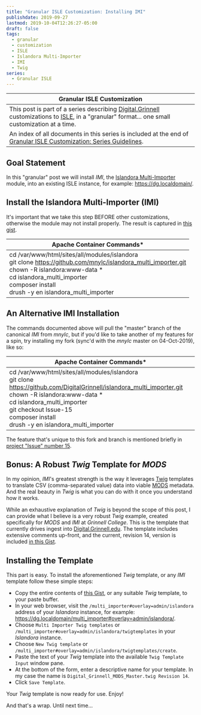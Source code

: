 ```yaml
---
title: "Granular ISLE Customization: Installing IMI"
publishdate: 2019-09-27
lastmod: 2019-10-04T12:26:27-05:00
draft: false
tags:
  - granular
  - customization
  - ISLE
  - Islandora Multi-Importer
  - IMI
  - Twig
series:
  - Granular ISLE  
---
```


| Granular ISLE Customization |
| --- |
| This post is part of a series describing [Digital.Grinnell](https://digital.grinnell.edu/) customizations to [ISLE](https://github.com/Islandora-Collaboration-Group/ISLE/), in a "granular" format... one small customization at a time. |
| An index of all documents in this series is included at the end of [Granular ISLE Customization: Series Guidelines](https://static.grinnell.edu/blogs/McFateM/posts/047-granular-isle-customization-series-guidelines/). |

## Goal Statement
In this "granular" post we will install *_IMI_*, the [Islandora Multi-Importer](https://github.com/mnylc/islandora_multi_importer.git) module, into an existing ISLE instance, for example: https://dg.localdomain/.

## Install the Islandora Multi-Importer (IMI)
It's important that we take this step BEFORE other customizations, otherwise the module may not install properly. The result is captured in [this gist](https://gist.github.com/McFateM/d8e7694032298e0518a88b3370872db8/).

| Apache Container Commands* |
| --- |
| cd /var/www/html/sites/all/modules/islandora <br/> git clone https://github.com/mnylc/islandora_multi_importer.git <br/> chown -R islandora:www-data * <br/> cd islandora_multi_importer <br/> composer install <br/> drush -y en islandora_multi_importer <br/> |

## An Alternative IMI Installation
The commands documented above will pull the "master" branch of the canonical _IMI_ from _mnylc_, but if you'd like to take another of my features for a spin, try installing my fork (sync'd with the _mnylc_ master on 04-Oct-2019), like so:

| Apache Container Commands* |
| --- |
| cd /var/www/html/sites/all/modules/islandora <br/> git clone https://github.com/DigitalGrinnell/islandora_multi_importer.git <br/> chown -R islandora:www-data * <br/> cd islandora_multi_importer <br/>  git checkout Issue-15 <br/> composer install <br/> drush -y en islandora_multi_importer <br/> |

The feature that's unique to this fork and branch is mentioned briefly in [project "Issue" number 15](https://github.com/mnylc/islandora_multi_importer/issues/15#issuecomment-318190438/).

## Bonus: A Robust _Twig_ Template for _MODS_
In my opinion, _IMI_'s greatest strength is the way it leverages [Twig](https://twig.symfony.com/) templates to translate CSV (comma-separated value) data into viable [MODS](http://www.loc.gov/standards/mods/) metadata.  And the real beauty in _Twig_ is what you can do with it once you understand how it works.

While an exhaustive explanation of _Twig_ is beyond the scope of this post, I can provide what I believe is a very robust _Twig_ example, created specifically for _MODS_ and _IMI_ at _Grinnell College_.  This is the template that currently drives ingest into [Digital.Grinnell.edu](https://digital.grinnell.edu/).  The template includes extensive comments up-front, and the current, revision 14, version is included [in this Gist](https://gist.github.com/c88a37f116dcb71564fe4639e10af73f/).

## Installing the Template
This part is easy. To install the aforementioned _Twig_ template, or any _IMI_ template follow these simple steps:

  - Copy the entire contents of [this Gist](https://gist.github.com/c88a37f116dcb71564fe4639e10af73f/), or any suitable _Twig_ template, to your paste buffer.
  - In your web browser, visit the `/multi_importer#overlay=admin/islandora` address of your _Islandora_ instance, for example: https://dg.localdomain/multi_importer#overlay=admin/islandora/.
  - Choose `Multi Importer Twig templates` or `/multi_importer#overlay=admin/islandora/twigtemplates` in your _Islandora_ instance.
  - Choose `New Twig template` or `/multi_importer#overlay=admin/islandora/twigtemplates/create`.
  - Paste the text of your _Twig_ template into the available `Twig Template Input` window pane.
  - At the bottom of the form, enter a descriptive name for your template.  In my case the name is `Digital_Grinnell_MODS_Master.twig Revision 14`.
  - Click `Save Template`.

Your _Twig_ template is now ready for use.  Enjoy!

And that's a wrap.  Until next time...
